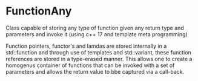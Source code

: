 # FunctionAny
Class capable of storing any type of function given any return type and parameters and invoke it (using c++ 17 and template meta programming)

Function pointers, functor's and lamdas are stored internally in a std::function and through use of templates and std::variant, these function references are stored in a type-erased manner. This allows one to create a homogenus container of functions that can be invoked with a set of parameters and allows the return value to bbe captured via a call-back.
